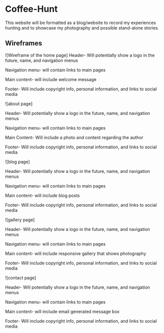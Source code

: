 # Coffee-Hunt
This website will be formatted as a blog/website to record my experiences hunting and to showcase my photography and possible stand-alone stories.

## Wireframes

![Wireframe of the home page]
Header- Will potentially show a logo in the future, name, and navigation menus

Navigation menu- will contain links to main pages

Main content- will include welcome message

Footer- Will include copyright info, personal information, and links to social media

![about page]

Header- Will potentially show a logo in the future, name, and navigation menus

Navigation menu-  will contain links to main pages

Main Content- Will include a photo and content regarding the author

Footer- Will include copyright info, personal information, and links to social media

![blog page]

Header- Will potentially show a logo in the future, name, and navigation menus

Navigation menu- will contain links to main pages

Main content- will include blog posts 

Footer- Will include copyright info, personal information, and links to social media

![gallery page]

Header- Will potentially show a logo in the future, name, and navigation menus

Navigation menu- will contain links to main pages

Main content- will include responsive gallery that shows photography

Footer- Will include copyright info, personal information, and links to social media

![contact page]

Header- Will potentially show a logo in the future, name, and navigation menus

Navigation menu- will contain links to main pages

Main content- will include email generated message box

Footer- Will include copyright info, personal information, and links to social media